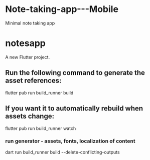 # Note-taking-app---Mobile
Minimal note taking app 

# notesapp

A new Flutter project.

## Run the following command to generate the asset references:

flutter pub run build_runner build

## If you want it to automatically rebuild when assets change:

flutter pub run build_runner watch

### run generator - assets, fonts, localization of content

dart run build_runner build --delete-conflicting-outputs

